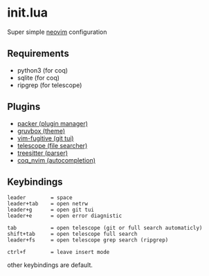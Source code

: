 # init.lua
Super simple [neovim](https://github.com/neovim/neovim) configuration

## Requirements
- python3 (for coq)
- sqlite (for coq)
- ripgrep (for telescope)

## Plugins
- [packer (plugin manager)](https://github.com/wbthomason/packer.nvim)
- [gruvbox (theme)](https://github.com/ellisonleao/gruvbox.nvim)
- [vim-fugitive (git tui)](https://github.com/tpope/vim-fugitive)
- [telescope (file searcher)](https://github.com/nvim-telescope/telescope.nvim)
- [treesitter (parser)](https://github.com/nvim-treesitter/nvim-treesitter)
- [coq_nvim (autocompletion)](https://github.com/ms-jpq/coq_nvim)

## Keybindings
```
leader        = space
leader+tab    = open netrw
leader+g      = open git tui
leader+e      = open error diagnistic

tab           = open telescope (git or full search automaticly)
shift+tab     = open telescope full search
leader+fs     = open telescope grep search (ripgrep)

ctrl+f        = leave insert mode
```
other keybindings are default.
